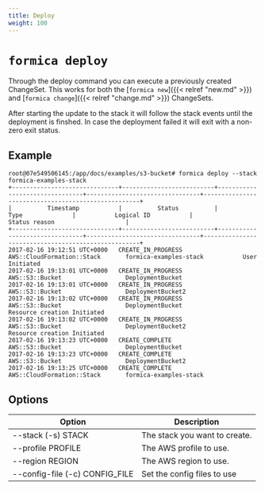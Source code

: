 ```yaml
---
title: Deploy
weight: 100
---
```


# `formica deploy`

Through the deploy command you can execute a previously created ChangeSet. This works for both the [`formica new`]({{< relref "new.md" >}}) and [`formica change`]({{< relref "change.md" >}}) ChangeSets.

 After starting the update to the stack it will follow the stack events until the deployment is finshed. In case the deployment failed it will exit with a non-zero exit status.

## Example

```
root@07e549506145:/app/docs/examples/s3-bucket# formica deploy --stack formica-examples-stack
+------------------------------+--------------------------+--------------------------------+--------------------------------+----------------------------------------------------+
|          Timestamp           |          Status          |              Type              |           Logical ID           |                   Status reason                    |
+------------------------------+--------------------------+--------------------------------+--------------------------------+----------------------------------------------------+
2017-02-16 19:12:51 UTC+0000   CREATE_IN_PROGRESS         AWS::CloudFormation::Stack       formica-examples-stack           User Initiated
2017-02-16 19:13:01 UTC+0000   CREATE_IN_PROGRESS         AWS::S3::Bucket                  DeploymentBucket
2017-02-16 19:13:01 UTC+0000   CREATE_IN_PROGRESS         AWS::S3::Bucket                  DeploymentBucket2
2017-02-16 19:13:02 UTC+0000   CREATE_IN_PROGRESS         AWS::S3::Bucket                  DeploymentBucket                 Resource creation Initiated
2017-02-16 19:13:02 UTC+0000   CREATE_IN_PROGRESS         AWS::S3::Bucket                  DeploymentBucket2                Resource creation Initiated
2017-02-16 19:13:23 UTC+0000   CREATE_COMPLETE            AWS::S3::Bucket                  DeploymentBucket
2017-02-16 19:13:23 UTC+0000   CREATE_COMPLETE            AWS::S3::Bucket                  DeploymentBucket2
2017-02-16 19:13:25 UTC+0000   CREATE_COMPLETE            AWS::CloudFormation::Stack       formica-examples-stack
```

## Options

| Option                                             | Description  |
| -------------------------------------------------- | ------------ |
| --stack (-s) STACK                                 | The stack you want to create. |
| --profile PROFILE                                  | The AWS profile to use. |
| --region REGION                                    | The AWS region to use. |
| --config-file (-c) CONFIG_FILE                     | Set the config files to use |